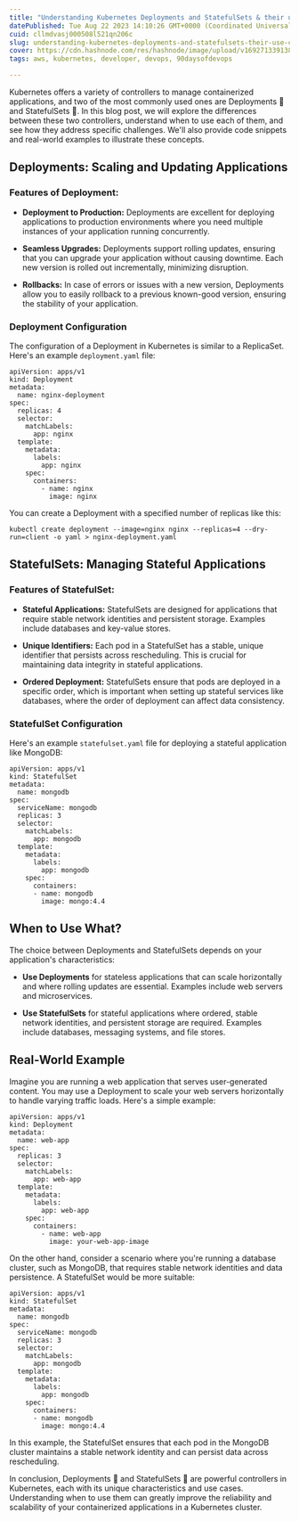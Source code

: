 ```yaml
---
title: "Understanding Kubernetes Deployments and StatefulSets & their use-cases"
datePublished: Tue Aug 22 2023 14:10:26 GMT+0000 (Coordinated Universal Time)
cuid: cllmdvasj000508l521qn206c
slug: understanding-kubernetes-deployments-and-statefulsets-their-use-cases
cover: https://cdn.hashnode.com/res/hashnode/image/upload/v1692713391386/6f3041e7-20e3-4c14-b6ab-ff5369a07021.png
tags: aws, kubernetes, developer, devops, 90daysofdevops

---
```


Kubernetes offers a variety of controllers to manage containerized applications, and two of the most commonly used ones are Deployments 🚀 and StatefulSets 🏰. In this blog post, we will explore the differences between these two controllers, understand when to use each of them, and see how they address specific challenges. We'll also provide code snippets and real-world examples to illustrate these concepts.

## **Deployments: Scaling and Updating Applications**

### **Features of Deployment:**

* **Deployment to Production:** Deployments are excellent for deploying applications to production environments where you need multiple instances of your application running concurrently.
    
* **Seamless Upgrades:** Deployments support rolling updates, ensuring that you can upgrade your application without causing downtime. Each new version is rolled out incrementally, minimizing disruption.
    
* **Rollbacks:** In case of errors or issues with a new version, Deployments allow you to easily rollback to a previous known-good version, ensuring the stability of your application.
    

### **Deployment Configuration**

The configuration of a Deployment in Kubernetes is similar to a ReplicaSet. Here's an example `deployment.yaml` file:

```plaintext
apiVersion: apps/v1
kind: Deployment
metadata:
  name: nginx-deployment
spec:
  replicas: 4
  selector:
    matchLabels:
      app: nginx
  template:
    metadata:
      labels:
        app: nginx
    spec:
      containers:
        - name: nginx
          image: nginx
```

You can create a Deployment with a specified number of replicas like this:

```plaintext
kubectl create deployment --image=nginx nginx --replicas=4 --dry-run=client -o yaml > nginx-deployment.yaml
```

## **StatefulSets: Managing Stateful Applications**

### **Features of StatefulSet:**

* **Stateful Applications:** StatefulSets are designed for applications that require stable network identities and persistent storage. Examples include databases and key-value stores.
    
* **Unique Identifiers:** Each pod in a StatefulSet has a stable, unique identifier that persists across rescheduling. This is crucial for maintaining data integrity in stateful applications.
    
* **Ordered Deployment:** StatefulSets ensure that pods are deployed in a specific order, which is important when setting up stateful services like databases, where the order of deployment can affect data consistency.
    

### **StatefulSet Configuration**

Here's an example `statefulset.yaml` file for deploying a stateful application like MongoDB:

```plaintext
apiVersion: apps/v1
kind: StatefulSet
metadata:
  name: mongodb
spec:
  serviceName: mongodb
  replicas: 3
  selector:
    matchLabels:
      app: mongodb
  template:
    metadata:
      labels:
        app: mongodb
    spec:
      containers:
      - name: mongodb
        image: mongo:4.4
```

## **When to Use What?**

The choice between Deployments and StatefulSets depends on your application's characteristics:

* **Use Deployments** for stateless applications that can scale horizontally and where rolling updates are essential. Examples include web servers and microservices.
    
* **Use StatefulSets** for stateful applications where ordered, stable network identities, and persistent storage are required. Examples include databases, messaging systems, and file stores.
    

## **Real-World Example**

Imagine you are running a web application that serves user-generated content. You may use a Deployment to scale your web servers horizontally to handle varying traffic loads. Here's a simple example:

```plaintext
apiVersion: apps/v1
kind: Deployment
metadata:
  name: web-app
spec:
  replicas: 3
  selector:
    matchLabels:
      app: web-app
  template:
    metadata:
      labels:
        app: web-app
    spec:
      containers:
        - name: web-app
          image: your-web-app-image
```

On the other hand, consider a scenario where you're running a database cluster, such as MongoDB, that requires stable network identities and data persistence. A StatefulSet would be more suitable:

```plaintext
apiVersion: apps/v1
kind: StatefulSet
metadata:
  name: mongodb
spec:
  serviceName: mongodb
  replicas: 3
  selector:
    matchLabels:
      app: mongodb
  template:
    metadata:
      labels:
        app: mongodb
    spec:
      containers:
      - name: mongodb
        image: mongo:4.4
```

In this example, the StatefulSet ensures that each pod in the MongoDB cluster maintains a stable network identity and can persist data across rescheduling.

In conclusion, Deployments 🚀 and StatefulSets 🏰 are powerful controllers in Kubernetes, each with its unique characteristics and use cases. Understanding when to use them can greatly improve the reliability and scalability of your containerized applications in a Kubernetes cluster.